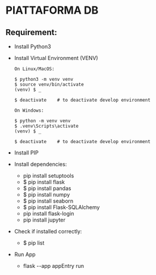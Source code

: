 # PIATTAFORMA DB

## Requirement:
- Install Python3
- Install Virtual Environment (VENV)
    ```
    On Linux/MacOS:

    $ python3 -m venv venv
    $ source venv/bin/activate
    (venv) $ _

    $ deactivate    # to deactivate develop environment

    On Windows:

    $ python -m venv venv
    $ .venv\Scripts\activate
    (venv) $ _

    $ deactivate    # to deactivate develop environment
    ```
- Install PIP
- Install dependencies:
    * pip install setuptools
    * $ pip install flask
    * $ pip install pandas
    * $ pip install numpy
    * $ pip install seaborn
    * $ pip install Flask-SQLAlchemy
    * pip install flask-login
    * pip install jupyter

- Check if installed correctly:
    * $ pip list

- Run App
    * flask --app appEntry run

